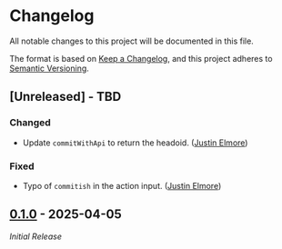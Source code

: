 # Changelog

All notable changes to this project will be documented in this file.

The format is based on [Keep a Changelog](https://keepachangelog.com/en/1.1.0/),
and this project adheres to [Semantic Versioning](https://semver.org/spec/v2.0.0.html).

## [Unreleased] - TBD

### Changed

- Update `commitWithApi` to return the headoid. ([Justin Elmore](https://github.com/jelmore1674))

### Fixed

- Typo of `commitish` in the action input. ([Justin Elmore](https://github.com/jelmore1674))

## [0.1.0] - 2025-04-05

_Initial Release_


[0.1.0]: https://github.com/jelmore1674/release-action/releases/tag/v0.1.0